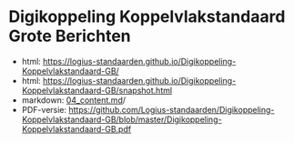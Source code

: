 # Digikoppeling Koppelvlakstandaard Grote Berichten

- html: https://logius-standaarden.github.io/Digikoppeling-Koppelvlakstandaard-GB/
- html: https://logius-standaarden.github.io/Digikoppeling-Koppelvlakstandaard-GB/snapshot.html
- markdown: [04_content.md](04_content.md)/
- PDF-versie: https://github.com/Logius-standaarden/Digikoppeling-Koppelvlakstandaard-GB/blob/master/Digikoppeling-Koppelvlakstandaard-GB.pdf
